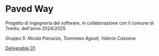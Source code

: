 # Paved Way
<p>Progetto di Ingegneria del software, in collaborazione con il comune di Trento, dell'anno 2024/2025</p>
<p><i>Gruppo 5: Nicola Panozzo, Tommaso Agosti, Valerio Cassone</i></p>
<a href=".\DeliverableD1Group5">Deliverable D1</a>